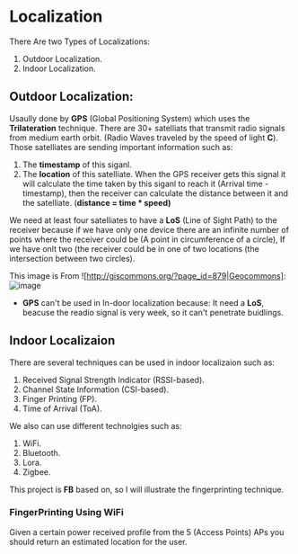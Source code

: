 # Localization
There Are two Types of Localizations:
1) Outdoor Localization.
2) Indoor Localization.

## Outdoor Localization:
Usaully done by **GPS** (Global Positioning System) which uses the **Trilateration** technique. There are 30+ satelliats that transmit radio signals from medium earth orbit. (Radio Waves traveled by the speed of light **C**).
Those satelliates are sending important information such as:
1) The **timestamp** of this siganl.
2) The **location** of this satelliate.
When the GPS receiver gets this signal it will calculate the time taken by this siganl to reach it (Arrival time - timestamp), then the receiver can calculate the distance between it and the satelliate. (**distance = time * speed)**

We need at least four satelliates to have a **LoS** (Line of Sight Path) to the receiver because if we have only one device there are an infinite number of points where the receiver could be (A point in circumference of a circle), If we have onlt two (the receiver could be in one of two locations (the intersection between two circles).

This image is From  ![http://giscommons.org/?page_id=879|Geocommons]:
![image](https://user-images.githubusercontent.com/61708947/205941836-c77bb4b3-c8a7-450a-8f34-d6128009caa1.png)

- **GPS** can't be used in In-door localization because:
It need a **LoS**, beacuse the readio signal is very week, so it can't penetrate buidlings.

## Indoor Localizaion
There are several techniques can be used in indoor localizaion such as:
1) Received Signal Strength Indicator (RSSI-based).
2) Channel State Information (CSI-based).
3) Finger Printing (FP).
4) Time of Arrival (ToA).

We also can use different technolgies such as:
1) WiFi.
2) Bluetooth.
3) Lora.
4) Zigbee.

This project is **FB** based on, so I will illustrate the fingerprinting technique.

### FingerPrinting Using WiFi

Given a certain power received profile from the 5 (Access Points) APs you should return an estimated location for the user.

